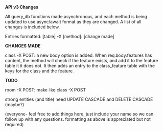 **API v3 Changes**

All query_db functions made asynchronous, and each method is being updated to use async/await format as they are changed. A list of all changes is included below.

Entries formatted: [table] -X [method]: [change made]

**CHANGES MADE**

class -X POST: a new body option is added. When req.body.features has content, the method will check if the feature exists, and add it to the feature table it it does not. It then adds an entry to the class_feature table with the keys for the class and the feature.


**TODO** 

room -X POST: make like class -X POST

strong entities (and title) need UPDATE CASCADE and DELETE CASCADE (maybe?)


(everyone- feel free to add things here, just include your name so we can follow up with any questions. formatting as above is appreciated but not required)
